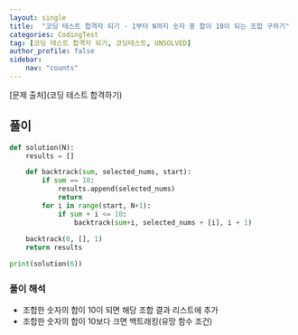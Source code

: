 ```yaml
---
layout: single
title:  "코딩 테스트 합격자 되기 - 1부터 N까지 숫자 중 합이 10이 되는 조합 구하기"
categories: CodingTest
tag: [코딩 테스트 합격자 되기, 코딩테스트, UNSOLVED]
author_profile: false
sidebar: 
    nav: "counts"
---
```


[문제 출처](코딩 테스트 합격하기)


## 풀이
```python
def solution(N):
    results = []

    def backtrack(sum, selected_nums, start):
        if sum == 10:
            results.append(selected_nums)
            return
        for i in range(start, N+1):
            if sum + i <= 10:
                backtrack(sum+i, selected_nums + [i], i + 1)
                
    backtrack(0, [], 1)
    return results

print(solution(6))
```

### 풀이 해석
- 조합한 숫자의 합이 10이 되면 해당 조합 결과 리스트에 추가
- 조합한 숫자의 합이 10보다 크면 백트래킹(유망 함수 조건)

